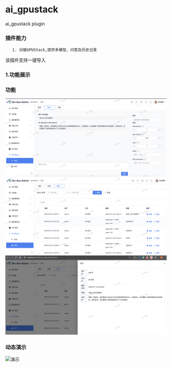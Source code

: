 # ai_gpustack
ai_gpustack plugin

### 插件能力
```
   1. 对接GPUStack,提供多模型，问答及历史记录
```
该插件支持一键导入

### 1.功能展示

### 功能 
![问答](https://github.com/eagle9527/ai_gpustack/blob/main/chart.png?raw=true)
![历史](https://github.com/eagle9527/ai_gpustack/blob/main/history.png?raw=true)
![历史详情](https://github.com/eagle9527/ai_gpustack/blob/main/history_detail.png?raw=true)
### 动态演示
![演示](https://github.com/eagle9527/ai_gpustack/blob/main/yanshi.gif?raw=true)
